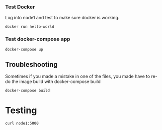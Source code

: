 ### Test Docker

Log into node1 and test to make sure docker is working.

```
docker run hello-world
```

### Test docker-compose app

```
docker-compose up
```

## Troubleshooting

Sometimes if you made a mistake in one of the files, you made have to re-do the image build with docker-compose build

```
docker-compose build
```

# Testing

```
curl node1:5000
```
